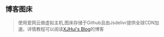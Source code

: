 ## 博客图床
> 使用爱网云做虚拟主机,图床存储于Github且由Jsdelivr提供全球CDN加速。详情教程可以阅读[XJHui's Blog](https://xingjiahui.top/38834.html)的博客
